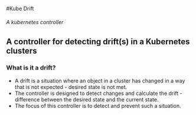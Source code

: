 #Kube Drift
###### A kubernetes controller
## A controller for detecting drift(s) in a Kubernetes clusters
### What is it a drift?
- A drift is a situation where an object in a cluster has changed in a way that is not expected - desired state is not met.
- The controller is designed to detect changes and calculate the drift - difference between the desired state and the current state.
- The focus of this controller is to detect and prevent such a situation.
